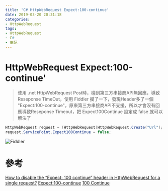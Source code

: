 ```yaml
---
title: 'C# HttpWebRequest Expect:100-continue'
date: 2019-03-20 20:31:18
categories:
- HttpWebRequest
tags:
- HttpWebRequest
- C#
- 筆記
---
```


# HttpWebRequest Expect:100-continue'

> 使用 .net HttpWebRequest Post時，碰到第三方串接商API無回應，導致 Reseponse TimeOut，使用 Fiddler 攔了一下，發現Header多了一個 "Expect:100-continue"，原來第三方串接商API不支援，所以才會沒有回應導致Reseponse Timeout，把 Expect100Continue 設定成  false 就可以解決了

```C#
HttpWebRequest request = (HttpWebRequest)HttpWebRequest.Create("Url");
request.ServicePoint.Expect100Continue = false;
```

![Fiddler](https://i.imgur.com/v9iKHBX.png)

# 參考

[How to disable the “Expect: 100 continue” header in HttpWebRequest for a single request?](https://stackoverflow.com/questions/14063327/how-to-disable-the-expect-100-continue-header-in-httpwebrequest-for-a-single)
[Expect:100-continue](https://developer.mozilla.org/zh-CN/docs/Web/HTTP/Status/100)
[100 Continue
](http://www.laruence.com/2011/01/20/1840.html)